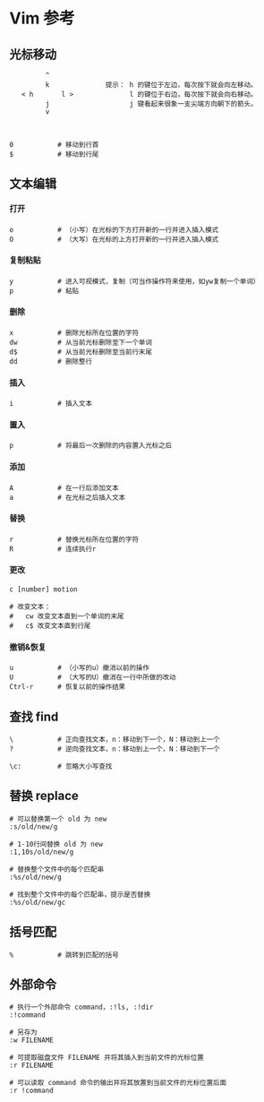 # Vim 参考

## 光标移动

```shell
         ^
         k              提示： h 的键位于左边，每次按下就会向左移动。
   < h       l >              l 的键位于右边，每次按下就会向右移动。
         j                    j 键看起来很象一支尖端方向朝下的箭头。
         v



0			# 移动到行首
$ 			# 移动到行尾 
```

## 文本编辑

#### 打开

```shell
o			# （小写）在光标的下方打开新的一行并进入插入模式
O			# （大写）在光标的上方打开新的一行并进入插入模式
```

#### 复制粘贴

```shell
y			# 进入可视模式，复制（可当作操作符来使用，如yw复制一个单词）
p			# 粘贴
```

#### 删除

```shell
x 			# 删除光标所在位置的字符
dw 			# 从当前光标删除至下一个单词
d$ 			# 从当前光标删除至当前行末尾
dd 			# 删除整行
```

#### 插入

```shell
i 			# 插入文本
```

#### 置入

```shell
p			# 将最后一次删除的内容置入光标之后
```

#### 添加

```shell
A 			# 在一行后添加文本
a			# 在光标之后插入文本
```

#### 替换

```shell
r			# 替换光标所在位置的字符
R			# 连续执行r
```

#### 更改

```shell
c [number] motion
	
# 改变文本：
# 	cw 改变文本直到一个单词的末尾
#	c$ 改变文本直到行尾
```

#### 撤销&恢复

```shell
u			# （小写的u）撤消以前的操作
U			# （大写的U）撤消在一行中所做的改动
Ctrl-r		# 恢复以前的操作结果
```

## 查找 find

```shell
\			# 正向查找文本，n：移动到下一个，N：移动到上一个
?			# 逆向查找文本，n：移动到上一个，N：移动到下一个

\c:			# 忽略大小写查找
```

## 替换 replace

```shell
# 可以替换第一个 old 为 new
:s/old/new/g

# 1-10行间替换 old 为 new
:1,10s/old/new/g

# 替换整个文件中的每个匹配串
:%s/old/new/g

# 找到整个文件中的每个匹配串，提示是否替换
:%s/old/new/gc
```

## 括号匹配

```shell
%			# 跳转到匹配的括号
```

## 外部命令

```shell
# 执行一个外部命令 command，:!ls, :!dir
:!command

# 另存为
:w FILENAME

# 可提取磁盘文件 FILENAME 并将其插入到当前文件的光标位置
:r FILENAME

# 可以读取 command 命令的输出并将其放置到当前文件的光标位置后面
:r !command
```